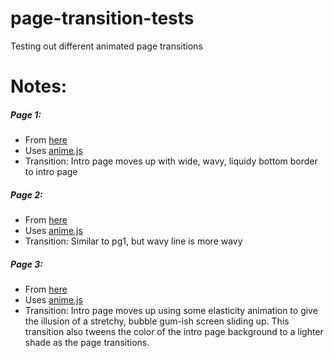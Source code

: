 # page-transition-tests
Testing out different animated page transitions

# Notes:

##### Page 1:

- From [here](https://tympanus.net/codrops/2017/08/08/morphing-page-transition/)
- Uses [anime.js](http://animejs.com/)
- Transition: Intro page moves up with wide, wavy, liquidy bottom border to intro page

##### Page 2:

- From [here](https://tympanus.net/codrops/2017/08/08/morphing-page-transition/)
- Uses [anime.js](http://animejs.com/)
- Transition: Similar to pg1, but wavy line is more wavy

##### Page 3:

- From [here](https://tympanus.net/codrops/2017/08/08/morphing-page-transition/)
- Uses [anime.js](http://animejs.com/)
- Transition: Intro page moves up using some elasticity animation to give the illusion of a stretchy, bubble gum-ish screen sliding up. This transition also tweens the color of the intro page background to a lighter shade as the page transitions.